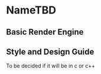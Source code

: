# NameTBD

## Basic Render Engine


## Style and Design Guide

To be decided if it will be in c or c++